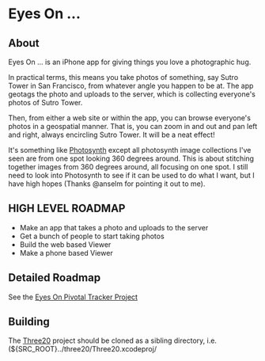 # Eyes On ...

## About

Eyes On ... is an iPhone app for giving things you love a photographic hug.

In practical terms, this means you take photos of something, say Sutro Tower in San Francisco, from whatever angle you happen to be at. The app geotags the photo and uploads to the server, which is collecting everyone's photos of Sutro Tower.

Then, from either a web site or within the app, you can browse everyone's photos in a geospatial manner. That is, you can zoom in and out and pan left and right, always encircling Sutro Tower. It will be a neat effect!

It's something like [Photosynth](http://photosynth.net/about.aspx) except all photosynth image collections I've seen are from one spot looking 360 degrees around. This is about stitching together images from 360 degrees around, all focusing on one spot. I still need to look into Photosynth to see if it can be used to do what I want, but I have high hopes (Thanks @anselm for pointing it out to me).

## HIGH LEVEL ROADMAP

- Make an app that takes a photo and uploads to the server
- Get a bunch of people to start taking photos
- Build the web based Viewer
- Make a phone based Viewer

## Detailed Roadmap 

See the [Eyes On Pivotal Tracker Project](http://www.pivotaltracker.com/projects/123645)

## Building

The [Three20](http://github.com/facebook/three20) project should be cloned as a sibling directory, i.e. (${SRC_ROOT}../three20/Three20.xcodeproj/